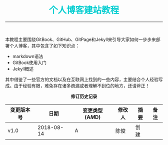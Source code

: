 # <font color="#00CED1"><center> 个人博客建站教程 </center></font>
***
<br>

[](blogDIY)

本教程主要围绕GitBook、GitHub、GitPage和Jekyll来引导大家如何一步步来部署个人博客，其中包含了如下知识点：

- markdown语法
- GitBook使用入门
- Jekyll概述

其中借鉴了一些官方的文档以及在互联网上找到的一些内容，主要结合个人经验写成。由于经验有限，难免存在诸多疏漏或者理解不到位的地方，还请斧正！

<center><b> 修订历史记录 </b>


|变更版本号|日期|变更类型(A*M*D)|修改人|摘要|备注|
|---|---|---|---|---|---|
|v1.0|2018-08-14|A|陈俊|创建||

</center>